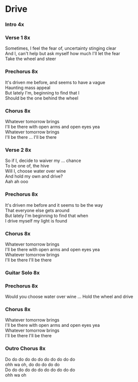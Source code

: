 # Drive

### Intro  4x  

### Verse 1  8x
Sometimes, I feel the fear of, uncertainty stinging clear  
And I, can't help but ask myself how much I'll let the fear  
Take the wheel and steer  

### Prechorus  8x
It's driven me before, and seems to have a vague  
Haunting mass appeal  
But lately I'm, beginning to find that I  
Should be the one behind the wheel  

### Chorus  8x
Whatever tomorrow brings  
I'll be there with open arms and open eyes yea  
Whatever tomorrow brings  
I'll be there ... I'll be there  

### Verse 2  8x
So if I, decide to waiver my ... chance  
To be one of, the hive  
Will I, choose water over wine  
And hold my own and drive?  
Aah ah ooo  

### Prechorus  8x
It's driven me before and it seems to be the way  
That everyone else gets around  
But lately I'm beginning to find that when  
I drive myself my light is found  

### Chorus  8x
Whatever tomorrow brings  
I'll be there with open arms and open eyes yea  
Whatever tomorrow brings  
I'll be there I'll be there  

### Guitar Solo  8x

### Prechorus  8x
Would you choose water over wine ... 
Hold the wheel and drive  

### Chorus  8x
Whatever tomorrow brings  
I'll be there with open arms and open eyes yea  
Whatever tomorrow brings  
I'll be there I'll be there

### Outro Chorus  8x
Do do do do do do do do do do do  
ohh wa oh, do do do do do  
Do do do do do do do do do do do  
ohh wa oh
